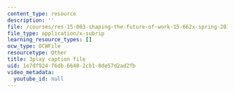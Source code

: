 ```yaml
---
content_type: resource
description: ''
file: /courses/res-15-003-shaping-the-future-of-work-15-662x-spring-2016/1e7df924f6db66402cb18de57d2ad2fb_xDoe1HvHfbM.srt
file_type: application/x-subrip
learning_resource_types: []
ocw_type: OCWFile
resourcetype: Other
title: 3play caption file
uid: 1e7df924-f6db-6640-2cb1-8de57d2ad2fb
video_metadata:
  youtube_id: null
---
```

